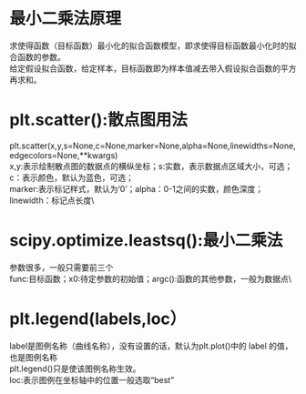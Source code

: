 # 最小二乘法原理
求使得函数（目标函数）最小化的拟合函数模型，即求使得目标函数最小化时的拟合函数的参数。\
给定假设拟合函数，给定样本，目标函数即为样本值减去带入假设拟合函数的平方再求和。
# plt.scatter():散点图用法
plt.scatter(x,y,s=None,c=None,marker=None,alpha=None,linewidths=None,edgecolors=None,**kwargs)\
x,y:表示绘制散点图的数据点的横纵坐标；s:实数，表示数据点区域大小，可选；c：表示颜色，默认为蓝色，可选；\
marker:表示标记样式，默认为‘0’；alpha：0-1之间的实数，颜色深度；linewidth：标记点长度\
# scipy.optimize.leastsq():最小二乘法
参数很多，一般只需要前三个\
func:目标函数；x0:待定参数的初始值；argc():函数的其他参数，一般为数据点\
# plt.legend(labels,loc）
label是图例名称（曲线名称），没有设置的话，默认为plt.plot()中的 label 的值，也是图例名称\
plt.legend()只是使该图例名称生效。\
loc:表示图例在坐标轴中的位置一般选取“best”

